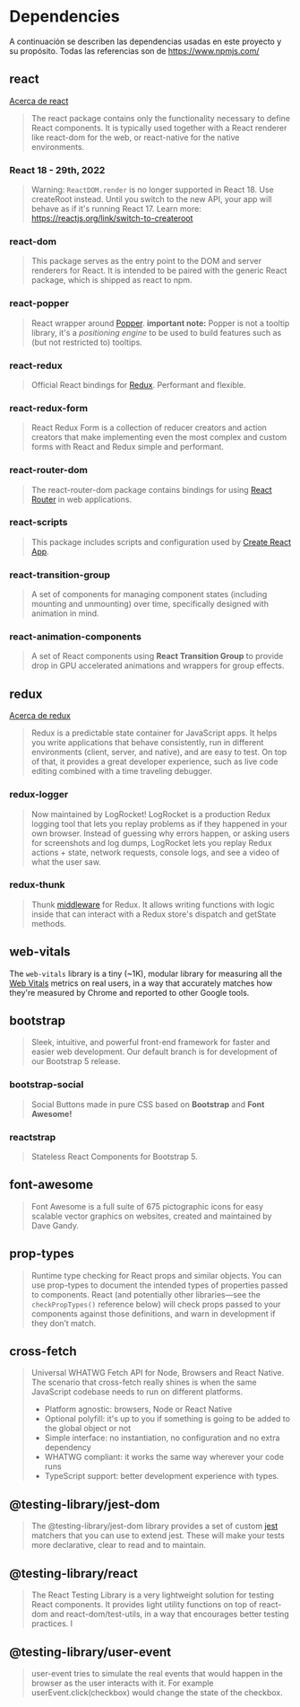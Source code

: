 # Dependencies
A continuación se describen las dependencias usadas en este proyecto y su propósito. Todas las referencias son de https://www.npmjs.com/

## react
[Acerca de react](./about_react.md)
> The react package contains only the functionality necessary to define React components. It is typically used together with a React renderer like react-dom for the web, or react-native for the native environments.

### React 18 - 29th, 2022
> Warning: `ReactDOM.render` is no longer supported in React 18. Use createRoot instead. Until you switch to the new API, your app will behave as if it's running React 17. Learn more: https://reactjs.org/link/switch-to-createroot

### react-dom
> This package serves as the entry point to the DOM and server renderers for React. It is intended to be paired with the generic React package, which is shipped as react to npm.

### react-popper
> React wrapper around [Popper](https://popper.js.org/). 
> **important note:** Popper is not a tooltip library, it's a *positioning engine* to be used to build features such as (but not restricted to) tooltips.

### react-redux
> Official React bindings for [Redux](https://github.com/reduxjs/redux). Performant and flexible.

### react-redux-form
> React Redux Form is a collection of reducer creators and action creators that make implementing even the most complex and custom forms with React and Redux simple and performant.

### react-router-dom
> The react-router-dom package contains bindings for using [React Router](https://github.com/remix-run/react-router) in web applications.

### react-scripts
> This package includes scripts and configuration used by [Create React App](https://github.com/facebook/create-react-app).

### react-transition-group
> A set of components for managing component states (including mounting and unmounting) over time, specifically designed with animation in mind.

### react-animation-components
> A set of React components using **React Transition Group** to provide drop in GPU accelerated animations and wrappers for group effects.

## redux
[Acerca de redux](./about_redux.md)
> Redux is a predictable state container for JavaScript apps.
> It helps you write applications that behave consistently, run in different environments (client, server, and native), and are easy to test. On top of that, it provides a great developer experience, such as live code editing combined with a time traveling debugger.

### redux-logger
> Now maintained by LogRocket!
> LogRocket is a production Redux logging tool that lets you replay problems as if they happened in your own browser. Instead of guessing why errors happen, or asking users for screenshots and log dumps, LogRocket lets you replay Redux actions + state, network requests, console logs, and see a video of what the user saw.

### redux-thunk
> Thunk [middleware](./about_redux.md#middleware) for Redux. It allows writing functions with logic inside that can interact with a Redux store's dispatch and getState methods.

## web-vitals
The `web-vitals` library is a tiny (~1K), modular library for measuring all the [Web Vitals](https://web.dev/vitals/) metrics on real users, in a way that accurately matches how they're measured by Chrome and reported to other Google tools.

## bootstrap
> Sleek, intuitive, and powerful front-end framework for faster and easier web development. Our default branch is for development of our Bootstrap 5 release.

### bootstrap-social
> Social Buttons made in pure CSS based on **Bootstrap** and **Font Awesome!**

### reactstrap
> Stateless React Components for Bootstrap 5.

## font-awesome
> Font Awesome is a full suite of 675 pictographic icons for easy scalable vector graphics on websites, created and maintained by Dave Gandy.

## prop-types
> Runtime type checking for React props and similar objects.
> You can use prop-types to document the intended types of properties passed to components. React (and potentially other libraries—see the `checkPropTypes()` reference below) will check props passed to your components against those definitions, and warn in development if they don’t match.

## cross-fetch
> Universal WHATWG Fetch API for Node, Browsers and React Native. The scenario that cross-fetch really shines is when the same JavaScript codebase needs to run on different platforms.
> * Platform agnostic: browsers, Node or React Native
> * Optional polyfill: it's up to you if something is going to be added to the global object or not
> * Simple interface: no instantiation, no configuration and no extra dependency
> * WHATWG compliant: it works the same way wherever your code runs
> * TypeScript support: better development experience with types.

## @testing-library/jest-dom
> The @testing-library/jest-dom library provides a set of custom [jest](https://jestjs.io/) matchers that you can use to extend jest. These will make your tests more declarative, clear to read and to maintain.

## @testing-library/react
> The React Testing Library is a very lightweight solution for testing React components. It provides light utility functions on top of react-dom and react-dom/test-utils, in a way that encourages better testing practices. I

## @testing-library/user-event
> user-event tries to simulate the real events that would happen in the browser as the user interacts with it. For example userEvent.click(checkbox) would change the state of the checkbox.
